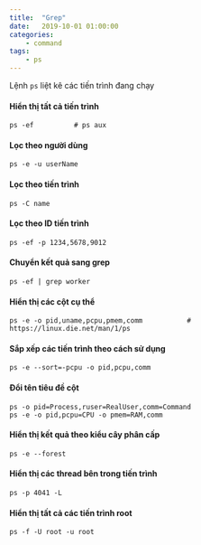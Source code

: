 ```yaml
---
title:	"Grep"
date:	2019-10-01 01:00:00
categories:
    - command
tags:
    - ps
---
```


Lệnh `ps` liệt kê các tiến trình đang chạy

#### Hiển thị tất cả tiến trình
~~~
ps -ef          # ps aux 
~~~

#### Lọc theo người dùng
~~~
ps -e -u userName
~~~

#### Lọc theo tiến trình
~~~
ps -C name 
~~~

#### Lọc theo ID tiến trình
~~~
ps -ef -p 1234,5678,9012
~~~

#### Chuyển kết quả sang grep
~~~
ps -ef | grep worker
~~~

#### Hiển thị các cột cụ thể
~~~
ps -e -o pid,uname,pcpu,pmem,comm           # https://linux.die.net/man/1/ps
~~~

#### Sắp xếp các tiến trình theo cách sử dụng
~~~
ps -e --sort=-pcpu -o pid,pcpu,comm
~~~

#### Đổi tên tiêu đề cột
~~~
ps -o pid=Process,ruser=RealUser,comm=Command
ps -e -o pid,pcpu=CPU -o pmem=RAM,comm
~~~

#### Hiển thị kết quả theo kiểu cây phân cấp
~~~
ps -e --forest
~~~

#### Hiển thị các thread bên trong tiến trình
~~~
ps -p 4041 -L
~~~

#### Hiển thị tất cả các tiến trình root
~~~
ps -f -U root -u root
~~~